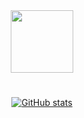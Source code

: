 <div align=center>

<img padding="20px" width="100px" src="https://github.com/user-attachments/assets/da406eb7-28c0-408c-9259-6ede73587465"/>
<h1></h1>

[![GitHub stats](https://github-readme-stats.vercel.app/api/top-langs?username=ricardo-zanini&hide=html,scss,stylus,blade,jupyter%20notebook,python,css,shell,batchfile,dockerfile,typescript&theme=transparent&show_icons=true&hide_border=true&hide_title=true&text_color=785a94)](https://github.com/ricardo-zanini)

</div>
<!--
**ricardo-zanini/ricardo-zanini** is a ✨ _special_ ✨ repository because its `README.md` (this file) appears on your GitHub profile.

Here are some ideas to get you started:

- 🔭 I’m currently working on ...
- 🌱 I’m currently learning ...
- 👯 I’m looking to collaborate on ...
- 🤔 I’m looking for help with ...
- 💬 Ask me about ...
- 📫 How to reach me: ...
- 😄 Pronouns: ...
- ⚡ Fun fact: ...
-->

<!--
**ricardo-zanini/ricardo-zanini** is a ✨ _special_ ✨ repository because its `README.md` (this file) appears on your GitHub profile.

Here are some ideas to get you started:

- 🔭 I’m currently working on ...
- 🌱 I’m currently learning ...
- 👯 I’m looking to collaborate on ...
- 🤔 I’m looking for help with ...
- 💬 Ask me about ...
- 📫 How to reach me: ...
- 😄 Pronouns: ...
- ⚡ Fun fact: ...
-->
